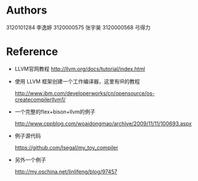 # Authors

3120101284 李逸婷
3120000575 张宇昊
3120000568 弓得力

# Reference
* LLVM官网教程
	http://llvm.org/docs/tutorial/index.html


* 使用 LLVM 框架创建一个工作编译器，这里有IR的教程

	http://www.ibm.com/developerworks/cn/opensource/os-createcompilerllvm1/

* 一个完整的flex+bison+llvm的例子

	http://www.cppblog.com/woaidongmao/archive/2009/11/11/100693.aspx

* 例子源代码

	https://github.com/lsegal/my_toy_compiler

* 另外一个例子

	http://my.oschina.net/linlifeng/blog/97457


